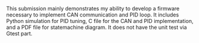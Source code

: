 This submission mainly demonstrates my ability to develop a firmware necessary to implement CAN communication and PID loop. It includes Python simulation for PID tuning, C file for the CAN and PID implementation, and a PDF file for statemachine diagram. It does not have the unit test via Gtest part. 
